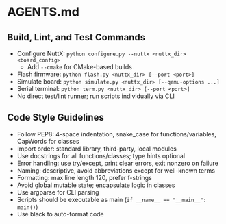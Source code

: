 # AGENTS.md

## Build, Lint, and Test Commands
- Configure NuttX: `python configure.py --nuttx <nuttx_dir> <board_config>`
  - Add `--cmake` for CMake-based builds
- Flash firmware: `python flash.py <nuttx_dir> [--port <port>]`
- Simulate board: `python simulate.py <nuttx_dir> [--qemu-options ...]`
- Serial terminal: `python term.py <nuttx_dir> [--port <port>]`
- No direct test/lint runner; run scripts individually via CLI

## Code Style Guidelines
- Follow PEP8: 4-space indentation, snake_case for functions/variables, CapWords for classes
- Import order: standard library, third-party, local modules
- Use docstrings for all functions/classes; type hints optional
- Error handling: use try/except, print clear errors, exit nonzero on failure
- Naming: descriptive, avoid abbreviations except for well-known terms
- Formatting: max line length 120, prefer f-strings
- Avoid global mutable state; encapsulate logic in classes
- Use argparse for CLI parsing
- Scripts should be executable as main (`if __name__ == "__main__": main()`)
- Use black to auto-format code
